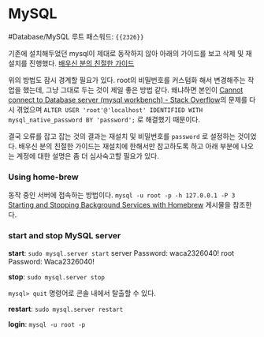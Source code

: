 # MySQL
#Database/MySQL
루트 패스워드: `{{2326}}`

기존에 설치해두었던 mysql이 제대로 동작하지 않아 아래의 가이드를 보고 삭제 및 재설치를 진행했다.
[배우신 분의 친절한 가이드](https://github.com/appkr/l5code/issues/4)

위의 방법도 잠시 경계할 필요가 있다. root의 비밀번호를 커스텀화 해서 변경해주는 작업을 했는데, 그냥 그대로 두는 것이 제일 좋은 방법 같다. 왜냐하면 본인이 [Cannot connect to Database server (mysql workbench) - Stack Overflow](https://stackoverflow.com/questions/7864276/cannot-connect-to-database-server-mysql-workbench)의 문제를 다시 겪었으며 `ALTER USER 'root'@'localhost' IDENTIFIED WITH mysql_native_password BY 'password';` 로 해결했기 때문이다.

결국 오류를 잡고 잡는 것의 결과는 재설치 및 비밀번호를 `password` 로 설정하는 것이었다. 배우신 분의 친절한 가이드는 재설치에 한해서만 참고하도록 하고 아래 부분에 나오는 계정에 대한 설명은 좀 더 심사숙고할 필요가 있다.

### Using home-brew
동작 중인 서버에 접속하는 방법이다. `mysql -u root -p -h 127.0.0.1 -P 3`
[Starting and Stopping Background Services with Homebrew](https://robots.thoughtbot.com/starting-and-stopping-background-services-with-homebrew) 게시물을 참조한다.


### start and stop MySQL server
**start**:
`sudo mysql.server start`
server Password: waca2326040!
root Password: Waca2326040!

**stop**:
`sudo mysql.server stop`

`mysql> quit` 명령어로 콘솔 내에서 탈출할 수 있다.

**restart**:
`sudo mysql.server restart`

**login**:
`mysql -u root -p`


